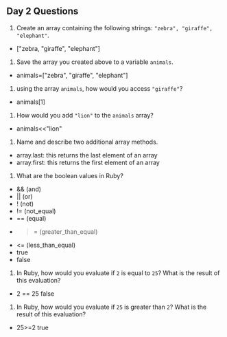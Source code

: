 ## Day 2 Questions

1. Create an array containing the following strings: `"zebra", "giraffe", "elephant"`.
  * ["zebra, "giraffe", "elephant"]

1. Save the array you created above to a variable `animals`.
  * animals=["zebra", "giraffe", "elephant"]

1. using the array `animals`, how would you access `"giraffe"`?
  * animals[1]

1. How would you add `"lion"` to the `animals` array?
  * animals<<"lion"

1. Name and describe two additional array methods.
  * array.last: this returns the last element of an array
  * array.first: this returns the first element of an array

1. What are the boolean values in Ruby?
  * && (and)
  * || (or)
  * ! (not)
  * != (not_equal)
  * == (equal)
  * >= (greater_than_equal)
  * <= (less_than_equal)
  * true
  * false

1. In Ruby, how would you evaluate if `2` is equal to `25`? What is the result of this evaluation?
  * 2 == 25 false

1. In Ruby, how would you evaluate if `25` is greater than `2`? What is the result of this evaluation?
  * 25>=2 true
